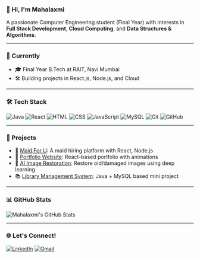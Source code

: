 ### 👋 Hi, I'm Mahalaxmi
A passionate Computer Engineering student (Final Year) with interests in **Full Stack Development**, **Cloud Computing**, and **Data Structures & Algorithms**.

---

### 💼 Currently
- 🎓 Final Year B.Tech at RAIT, Navi Mumbai
- 🛠️ Building projects in React.js, Node.js, and Cloud


---

### 🛠️ Tech Stack
![Java](https://img.shields.io/badge/-Java-05122A?style=flat&logo=java)
![React](https://img.shields.io/badge/-React-05122A?style=flat&logo=react)
![HTML](https://img.shields.io/badge/-HTML5-05122A?style=flat&logo=html5)
![CSS](https://img.shields.io/badge/-CSS3-05122A?style=flat&logo=css3)
![JavaScript](https://img.shields.io/badge/-JavaScript-05122A?style=flat&logo=javascript)
![MySQL](https://img.shields.io/badge/-MySQL-05122A?style=flat&logo=mysql)
![Git](https://img.shields.io/badge/-Git-05122A?style=flat&logo=git)
![GitHub](https://img.shields.io/badge/-GitHub-05122A?style=flat&logo=github)

---

### 🚀 Projects
- 🧹 [Maid For U](https://github.com/yourrepo): A maid hiring platform with React, Node.js
- 🎨 [Portfolio Website](https://github.com/mahalaxmibhagawati/portfolio.git): React-based portfolio with animations
- 🧠 [AI Image Restoration](https://github.com/yourrepo): Restore old/damaged images using deep learning
- 📚 [Library Management System](https://github.com/yourrepo): Java + MySQL based mini project

---

### 📊 GitHub Stats
![Mahalaxmi's GitHub Stats](https://github-readme-stats.vercel.app/api?username=mahalaxmibhagawati&show_icons=true&theme=radical)

---

### 🌐 Let's Connect!
[![LinkedIn](https://img.shields.io/badge/-LinkedIn-blue?style=flat-square&logo=Linkedin&logoColor=white&link=https://www.linkedin.com/in/yourname/)](https://www.linkedin.com/in/mahalaxmi-bhagawati-958a33252/)
[![Gmail](https://img.shields.io/badge/-Gmail-red?style=flat-square&logo=gmail&logoColor=white&link=mailto:yourmail@gmail.com)](mailto:mahalaxmi.bhagawati@gmail.com)


